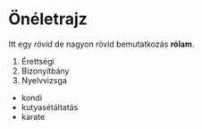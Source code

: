 # Önéletrajz
Itt egy *rövid* de nagyon rövid bemutatkozás **rólam**.
1. Érettségi
2. Bizonyítbány
3. Nyelvvizsga
- kondi
- kutyasétáltatás
- karate
